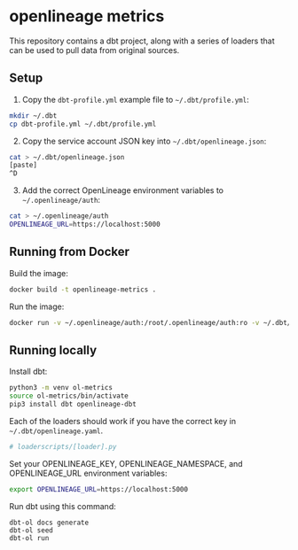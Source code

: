 # openlineage metrics

This repository contains a dbt project, along with a series of loaders that can be used to pull data from original sources.

## Setup

1. Copy the `dbt-profile.yml` example file to `~/.dbt/profile.yml`:

```bash
mkdir ~/.dbt
cp dbt-profile.yml ~/.dbt/profile.yml
```

2. Copy the service account JSON key into `~/.dbt/openlineage.json`:

```bash
cat > ~/.dbt/openlineage.json
[paste]
^D
```

3. Add the correct OpenLineage environment variables to `~/.openlineage/auth`:

```bash
cat > ~/.openlineage/auth
OPENLINEAGE_URL=https://localhost:5000
```

## Running from Docker

Build the image:

```bash
docker build -t openlineage-metrics .
```

Run the image:

```bash
docker run -v ~/.openlineage/auth:/root/.openlineage/auth:ro -v ~/.dbt/openlineage.json:/root/.dbt/openlineage.json:ro openlineage-metrics
```

## Running locally

Install dbt:

```bash
python3 -m venv ol-metrics
source ol-metrics/bin/activate
pip3 install dbt openlineage-dbt
```

Each of the loaders should work if you have the correct key in `~/.dbt/openlineage.yaml`.

```bash
# loaderscripts/[loader].py
```

Set your OPENLINEAGE_KEY, OPENLINEAGE_NAMESPACE, and OPENLINEAGE_URL environment variables:

```bash
export OPENLINEAGE_URL=https://localhost:5000
```

Run dbt using this command:

```
dbt-ol docs generate
dbt-ol seed
dbt-ol run
```
